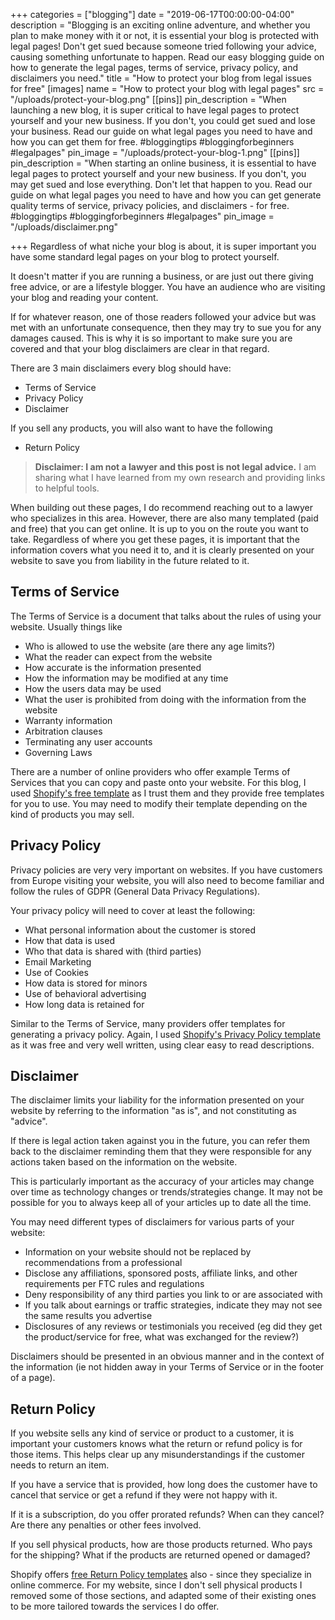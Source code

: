 +++
categories = ["blogging"]
date = "2019-06-17T00:00:00-04:00"
description = "Blogging is an exciting online adventure, and whether you plan to make money with it or not, it is essential your blog is protected with legal pages! Don't get sued because someone tried following your advice, causing something unfortunate to happen. Read our easy blogging guide on how to generate the legal pages, terms of service, privacy policy, and disclaimers you need."
title = "How to protect your blog from legal issues for free"
[images]
name = "How to protect your blog with legal pages"
src = "/uploads/protect-your-blog.png"
[[pins]]
pin_description = "When launching a new blog, it is super critical to have legal pages to protect yourself and your new business. If you don't, you could get sued and lose your business.  Read our guide on what legal pages you need to have and how you can get them for free. #bloggingtips #bloggingforbeginners #legalpages"
pin_image = "/uploads/protect-your-blog-1.png"
[[pins]]
pin_description = "When starting an online business, it is essential to have legal pages to protect yourself and your new business. If you don't, you may get sued and lose everything.  Don't let that happen to you. Read our guide on what legal pages you need to have and how you can get generate quality terms of service, privacy policies, and disclaimers - for free. #bloggingtips #bloggingforbeginners #legalpages"
pin_image = "/uploads/disclaimer.png"

+++
Regardless of what niche your blog is about, it is super important you have some standard legal pages on your blog to protect yourself.

It doesn't matter if you are running a business, or are just out there giving free advice, or are a lifestyle blogger.  You have an audience who are visiting your blog and reading your content.

If for whatever reason, one of those readers followed your advice but was met with an unfortunate consequence, then they may try to sue you for any damages caused.  This is why it is so important to make sure you are covered and that your blog disclaimers are clear in that regard.

There are 3 main disclaimers every blog should have:

* Terms of Service
* Privacy Policy
* Disclaimer

If you sell any products, you will also want to have the following

* Return Policy

> **Disclaimer: I am not a lawyer and this post is not legal advice.**  I am sharing what I have learned from my own research and providing links to helpful tools.

When building out these pages, I do recommend reaching out to a lawyer who specializes in this area.  However, there are also many templated (paid and free) that you can get online.  It is up to you on the route you want to take.  Regardless of where you get these pages, it is important that the information covers what you need it to, and it is clearly presented on your website to save you from liability in the future related to it.

## Terms of Service

The Terms of Service is a document that talks about the rules of using your website.  Usually things like 

* Who is allowed to use the website (are there any age limits?)
* What the reader can expect from the website
* How accurate is the information presented
* How the information may be modified at any time
* How the users data may be used
* What the user is prohibited from doing with the information from the website
* Warranty information
* Arbitration clauses
* Terminating any user accounts
* Governing Laws

There are a number of online providers who offer example Terms of Services that you can copy and paste onto your website.  For this blog, I used [Shopify's free template](https://www.shopify.com/tools/policy-generator/terms-and-conditions "Shopify - Free Terms of Service Generator") as I trust them and they provide free templates for you to use.  You may need to modify their template depending on the kind of products you may sell.

## Privacy Policy

Privacy policies are very very important on websites.  If you have customers from Europe visiting your website, you will also need to become familiar and follow the rules of GDPR (General Data Privacy Regulations).

Your privacy policy will need to cover at least the following:

* What personal information about the customer is stored
* How that data is used
* Who that data is shared with (third parties)
* Email Marketing
* Use of Cookies
* How data is stored for minors
* Use of behavioral advertising
* How long data is retained for

Similar to the Terms of Service, many providers offer templates for generating a privacy policy.  Again, I used [Shopify's Privacy Policy template](https://www.shopify.com/tools/policy-generator "Shopify - Privacy Policy Template Generator") as it was free and very well written, using clear easy to read descriptions.

## Disclaimer

The disclaimer limits your liability for the information presented on your website by referring to the information "as is", and not constituting as "advice".

If there is legal action taken against you in the future, you can refer them back to the disclaimer reminding them that they were responsible for any actions taken based on the information on the website.

This is particularly important as the accuracy of your articles may change over time as technology changes or trends/strategies change.  It may not be possible for you to always keep all of your articles up to date all the time.

You may need different types of disclaimers for various parts of your website:

* Information on your website should not be replaced by recommendations from a professional
* Disclose any affiliations, sponsored posts, affiliate links, and other requirements per FTC rules and regulations
* Deny responsibility of any third parties you link to or are associated with
* If you talk about earnings or traffic strategies, indicate they may not see the same results you advertise
*  Disclosures of any reviews or testimonials you received (eg did they get the product/service for free, what was exchanged for the review?)

Disclaimers should be presented in an obvious manner and in the context of the information (ie not hidden away in your Terms of Service or in the footer of a page).

## Return Policy

If you website sells any kind of service or product to a customer, it is important your customers knows what the return or refund policy is for those items.  This helps clear up any misunderstandings if the customer needs to return an item.

If you have a service that is provided, how long does the customer have to cancel that service or get a refund if they were not happy with it. 

If it is a subscription, do you offer prorated refunds?  When can they cancel?  Are there any penalties or other fees involved.

If you sell physical products, how are those products returned.  Who pays for the shipping?  What if the products are returned opened or damaged?

Shopify offers [free Return Policy templates](https://www.shopify.com/tools/policy-generator/refund "Shopify - Free Return Policy Template Generator") also - since they specialize in online commerce.  For my website, since I don't sell physical products I removed some of those sections, and adapted some of their existing ones to be more tailored towards the services I do offer.